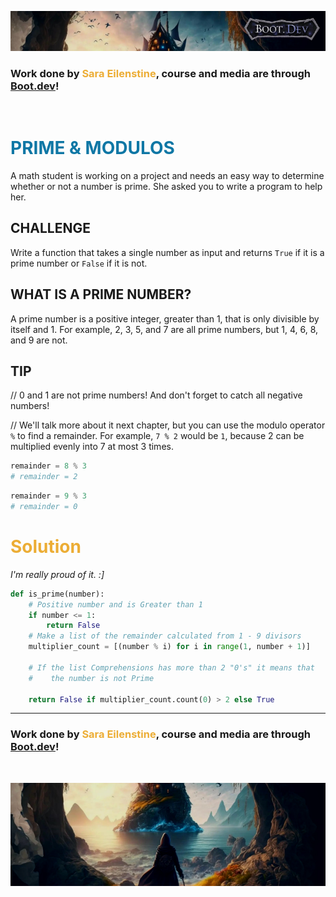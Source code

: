 ![alt text](img/image-3.png)

### Work done by <span style="color:#ECAD35">Sara Eilenstine</span>, course and media are through <a href="https://www.boot.dev/">Boot.dev</a>!

<br>

# <span style="color:#0F77A5"><strong>PRIME & MODULOS</strong></span>

A math student is working on a project and needs an easy way to determine whether or not a number is prime. She asked you to write a program to help her.

## CHALLENGE

Write a function that takes a single number as input and returns `True` if it is a prime number or `False` if it is not.

## WHAT IS A PRIME NUMBER?

A prime number is a positive integer, greater than 1, that is only divisible by itself and 1. For example, 2, 3, 5, and 7 are all prime numbers, but 1, 4, 6, 8, and 9 are not.

## TIP

// 0 and 1 are not prime numbers! And don't forget to catch all negative numbers!

// We'll talk more about it next chapter, but you can use the modulo operator `%` to find a remainder. For example, `7 % 2` would be `1`, because 2 can be multiplied evenly into 7 at most 3 times.

```python
remainder = 8 % 3
# remainder = 2
```

```python
remainder = 9 % 3
# remainder = 0
```

# <span style="color:#ECAD35">Solution</span>

_I'm really proud of it. :]_

```python
def is_prime(number):
    # Positive number and is Greater than 1
    if number <= 1:
        return False
    # Make a list of the remainder calculated from 1 - 9 divisors
    multiplier_count = [(number % i) for i in range(1, number + 1)]

    # If the list Comprehensions has more than 2 "0's" it means that
    #    the number is not Prime

    return False if multiplier_count.count(0) > 2 else True
```

---

### Work done by <span style="color:#ECAD35">Sara Eilenstine</span>, course and media are through <a href="https://www.boot.dev/">Boot.dev</a>!

<br>

![alt text](img/image-4.png)

